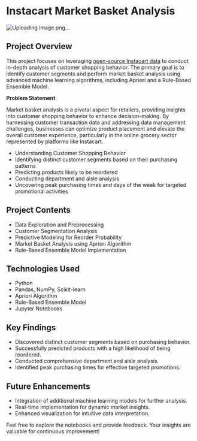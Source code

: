 # Instacart Market Basket Analysis


![Uploading image.png…]()


## Project Overview

This project focuses on leveraging [open-source Instacart data](https://www.kaggle.com/c/instacart-market-basket-analysis) to conduct in-depth analysis of customer shopping behavior. The primary goal is to identify customer segments and perform market basket analysis using advanced machine learning algorithms, including Apriori and a Rule-Based Ensemble Model.

**Problem Statement**

Market basket analysis is a pivotal aspect for retailers, providing insights into customer shopping behavior to enhance decision-making. By harnessing customer transaction data and addressing data management challenges, businesses can optimize product placement and elevate the overall customer experience, particularly in the online grocery sector represented by platforms like Instacart.

- Understanding Customer Shopping Behavior
- Identifying distinct customer segments based on their purchasing patterns
- Predicting products likely to be reordered
- Conducting department and aisle analysis
- Uncovering peak purchasing times and days of the week for targeted promotional activities

## Project Contents

- Data Exploration and Preprocessing
- Customer Segmentation Analysis
- Predictive Modeling for Reorder Probability
- Market Basket Analysis using Apriori Algorithm
- Rule-Based Ensemble Model Implementation

## Technologies Used

- Python
- Pandas, NumPy, Scikit-learn
- Apriori Algorithm
- Rule-Based Ensemble Model
- Jupyter Notebooks

## Key Findings

- Discovered distinct customer segments based on purchasing behavior.
- Successfully predicted products with a high likelihood of being reordered.
- Conducted comprehensive department and aisle analysis.
- Identified peak purchasing times for effective targeted promotions.

## Future Enhancements

- Integration of additional machine learning models for further analysis.
- Real-time implementation for dynamic market insights.
- Enhanced visualization for intuitive data interpretation.

Feel free to explore the notebooks and provide feedback. Your insights are valuable for continuous improvement!
